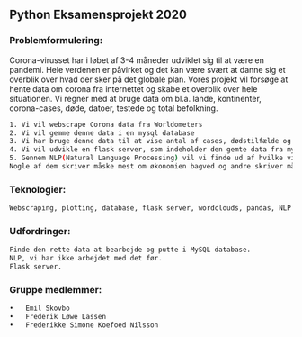 ## Python Eksamensprojekt 2020


### Problemformulering:
Corona-virusset har i løbet af 3-4 måneder udviklet sig til at være en pandemi. Hele verdenen er påvirket og det kan være svært at danne sig et overblik over hvad der sker på det globale plan. Vores projekt vil forsøge at hente data om corona fra internettet og skabe et overblik over hele situationen. Vi regner med at bruge data om bl.a. lande, kontinenter, corona-cases, døde, datoer, testede og total befolkning. 

```bash
1. Vi vil webscrape Corona data fra Worldometers
2. Vi vil gemme denne data i en mysql database
3. Vi har bruge denne data til at vise antal af cases, dødstilfælde og tests grafisk
4. Vi vil udvikle en flask server, som indeholder den gemte data fra mysql databasen.
5. Gennem NLP(Natural Language Processing) vil vi finde ud af hvilke vinkler diverse nyhedssites har brugt for corona. 
Nogle af dem skriver måske mest om økonomien bagved og andre skriver måske mest om dødstal osv.
```

### Teknologier:
```bash
Webscraping, plotting, database, flask server, wordclouds, pandas, NLP imports, re
```

### Udfordringer:
```bash
Finde den rette data at bearbejde og putte i MySQL database.
NLP, vi har ikke arbejdet med det før.
Flask server.
```

### Gruppe medlemmer:
```bash
•	Emil Skovbo
•	Frederik Løwe Lassen
•	Frederikke Simone Koefoed Nilsson 
```

